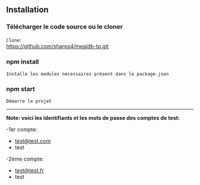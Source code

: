 ## Installation

### Télécharger le code source ou le cloner

`Clone`:  
https://github.com/sharps4/mealdb-tp.git

### npm install

`Installe les modules necessaires présent dans le package.json`

### npm start

`Démarre le projet`

----

**Note: voici les identifiants et les mots de passe des comptes de test:**

-1er compte:
- test@test.com 
- test

-2ème compte:
- test@test.fr
- test